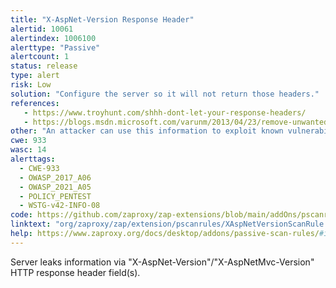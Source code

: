 ```yaml
---
title: "X-AspNet-Version Response Header"
alertid: 10061
alertindex: 1006100
alerttype: "Passive"
alertcount: 1
status: release
type: alert
risk: Low
solution: "Configure the server so it will not return those headers."
references:
   - https://www.troyhunt.com/shhh-dont-let-your-response-headers/
   - https://blogs.msdn.microsoft.com/varunm/2013/04/23/remove-unwanted-http-response-headers/
other: "An attacker can use this information to exploit known vulnerabilities."
cwe: 933
wasc: 14
alerttags: 
  - CWE-933
  - OWASP_2017_A06
  - OWASP_2021_A05
  - POLICY_PENTEST
  - WSTG-v42-INFO-08
code: https://github.com/zaproxy/zap-extensions/blob/main/addOns/pscanrules/src/main/java/org/zaproxy/zap/extension/pscanrules/XAspNetVersionScanRule.java
linktext: "org/zaproxy/zap/extension/pscanrules/XAspNetVersionScanRule.java"
help: https://www.zaproxy.org/docs/desktop/addons/passive-scan-rules/#id-10061
---
```

Server leaks information via "X-AspNet-Version"/"X-AspNetMvc-Version" HTTP response header field(s).
